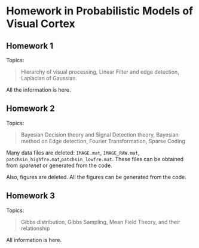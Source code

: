 # Homework in Probabilistic Models of Visual Cortex

## Homework 1

Topics:

>  Hierarchy of visual processing, Linear Filter and edge detection, Laplacian of Gaussian.

All the information is here.

## Homework 2

Topics:

>  Bayesian Decision theory and Signal Detection theory, Bayesian method on Edge detection, Fourier Transformation, Sparse Coding


Many data files are deleted: `IMAGE.mat`, `IMAGE_RAW.mat`, `patchsin_highfre.mat`,`patchsin_lowfre.mat`. These files can be obtained from _sparenet_ or generated from the code.

Also, figures are deleted. All the figures can be generated from the code.

## Homework 3

Topics:

> Gibbs distribution, Gibbs Sampling, Mean Field Theory, and their relationship

All information is here.